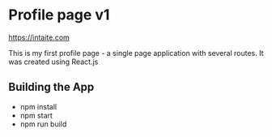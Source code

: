 # Profile page v1
https://intaite.com

This is my first profile page - a single page application with several routes.
It was created using React.js

## Building the App
* npm install
* npm start
* npm run build
